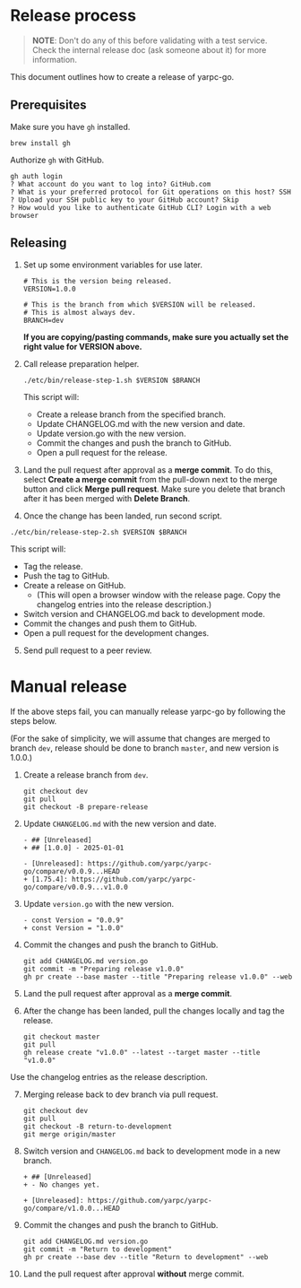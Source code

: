 Release process
===============

> **NOTE**: Don't do any of this before validating with a test service. Check
> the internal release doc (ask someone about it) for more information.

This document outlines how to create a release of yarpc-go.

Prerequisites
-------------

Make sure you have `gh` installed.

```
brew install gh
```

Authorize `gh` with GitHub.

```
gh auth login
? What account do you want to log into? GitHub.com
? What is your preferred protocol for Git operations on this host? SSH
? Upload your SSH public key to your GitHub account? Skip
? How would you like to authenticate GitHub CLI? Login with a web browser
```

Releasing
---------

1.  Set up some environment variables for use later.

    ```
    # This is the version being released.
    VERSION=1.0.0

    # This is the branch from which $VERSION will be released.
    # This is almost always dev.
    BRANCH=dev
    ```

    **If you are copying/pasting commands, make sure you actually set the right
    value for VERSION above.**

2. Call release preparation helper.

   ```
   ./etc/bin/release-step-1.sh $VERSION $BRANCH
   ```
   
    This script will:
    * Create a release branch from the specified branch.
    * Update CHANGELOG.md with the new version and date.
    * Update version.go with the new version.
    * Commit the changes and push the branch to GitHub.
    * Open a pull request for the release.

3.  Land the pull request after approval as a **merge commit**. To do this,
    select **Create a merge commit** from the pull-down next to the merge
    button and click **Merge pull request**. Make sure you delete that branch
    after it has been merged with **Delete Branch**.

4.  Once the change has been landed, run second script.

   ```
   ./etc/bin/release-step-2.sh $VERSION $BRANCH
   ```

   This script will:
   * Tag the release.
   * Push the tag to GitHub.
   * Create a release on GitHub.
      * (This will open a browser window with the release page. Copy the changelog entries into the release description.)
   * Switch version and CHANGELOG.md back to development mode.
   * Commit the changes and push them to GitHub.
   * Open a pull request for the development changes.

5. Send pull request to a peer review.

# Manual release

If the above steps fail, you can manually release yarpc-go by following the
steps below.

(For the sake of simplicity, we will assume that changes are merged to branch `dev`,
release should be done to branch `master`, and new version is 1.0.0.)

1.  Create a release branch from `dev`.

    ```
    git checkout dev
    git pull
    git checkout -B prepare-release
    ```
    
2.  Update `CHANGELOG.md` with the new version and date.

    ```
    - ## [Unreleased]
    + ## [1.0.0] - 2025-01-01
    
    - [Unreleased]: https://github.com/yarpc/yarpc-go/compare/v0.0.9...HEAD
    + [1.75.4]: https://github.com/yarpc/yarpc-go/compare/v0.0.9...v1.0.0
    ```
    
3.  Update `version.go` with the new version.

    ```
    - const Version = "0.0.9"
    + const Version = "1.0.0"
    ```
    
4.  Commit the changes and push the branch to GitHub.

    ```
    git add CHANGELOG.md version.go
    git commit -m "Preparing release v1.0.0"
    gh pr create --base master --title "Preparing release v1.0.0" --web
    ```

5.  Land the pull request after approval as a **merge commit**.

6.  After the change has been landed, pull the changes locally and tag the release.

    ```
    git checkout master
    git pull
    gh release create "v1.0.0" --latest --target master --title "v1.0.0"
    ```
    
Use the changelog entries as the release description.

7. Merging release back to dev branch via pull request.

    ```
    git checkout dev
    git pull
    git checkout -B return-to-development
    git merge origin/master
    ```

8.  Switch version and `CHANGELOG.md` back to development mode in a new branch.

    ```
    + ## [Unreleased]
    + - No changes yet.
    
    + [Unreleased]: https://github.com/yarpc/yarpc-go/compare/v1.0.0...HEAD
    ```
    
9. Commit the changes and push the branch to GitHub.

    ```
    git add CHANGELOG.md version.go
    git commit -m "Return to development"
    gh pr create --base dev --title "Return to development" --web
    ```

10. Land the pull request after approval **without** merge commit.
